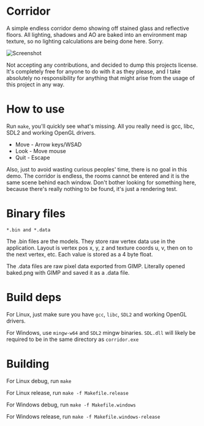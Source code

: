 # Corridor

A simple endless corridor demo showing off stained glass and reflective floors. All lighting, shadows and AO are baked into an environment map texture, so no lighting calculations are being done here. Sorry.

![Screenshot](creenshot.png)

Not accepting any contributions, and decided to dump this projects license. It's completely free for anyone to do with it as they please, and I take absolutely no responsibility for anything that might arise from the usage of this project in any way.

# How to use

Run `make`, you'll quickly see what's missing. All you really need is gcc, libc, SDL2 and working OpenGL drivers.

- Move - Arrow keys/WSAD
- Look - Move mouse
- Quit - Escape

Also, just to avoid wasting curious peoples' time, there is no goal in this demo. The corridor is endless, the rooms cannot be entered and it is the same scene behind each window. Don't bother looking for something here, because there's really nothing to be found, it's just a rendering test.

# Binary files

```
*.bin and *.data
```

The .bin files are the models. They store raw vertex data use in the application. Layout is vertex pos x, y, z and texture coords u, v, then on to the next vertex, etc. Each value is stored as a 4 byte float.

The .data files are raw pixel data exported from GIMP. Literally opened baked.png with GIMP and saved it as a .data file.

# Build deps

For Linux, just make sure you have `gcc`, `libc`, `SDL2` and working OpenGL drivers.

For Windows, use `mingw-w64` and `SDL2` mingw binaries. `SDL.dll` will likely be required to be in the same directory as `corridor.exe`

# Building

For Linux debug, run `make`

For Linux release, run `make -f Makefile.release`

For Windows debug, run `make -f Makefile.windows`

For Windows release, run `make -f Makefile.windows-release`
